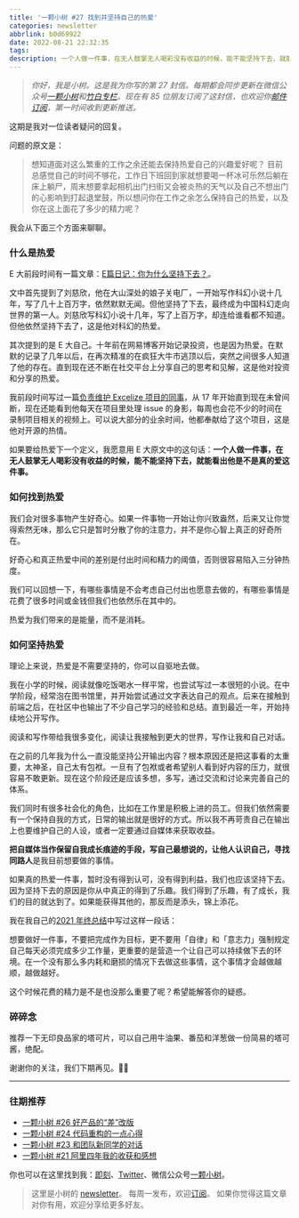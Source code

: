 ```yaml
---
title: '一颗小树 #27 找到并坚持自己的热爱'
categories: newsletter
abbrlink: b0d69922
date: 2022-08-21 22:32:35
tags:
description: 一个人做一件事，在无人鼓掌无人喝彩没有收益的时候，能不能坚持下去，就能看出他是不是真的爱这件事。
---
```

> *你好，我是小树。这是我为你写的第 27 封信。每期都会同步更新在微信公众号[一颗小树](https://weixin.sogou.com/weixin?query=a_warm_tree)和[竹白专栏](https://xiaoshu.zhubai.love)。现在有 85 位朋友订阅了这封信，也欢迎你[邮件订阅](https://xiaoshu.zhubai.love)，第一时间收到更新推送。*

这期是我对一位读者疑问的回复。

问题的原文是：
> 想知道面对这么繁重的工作之余还能去保持热爱自己的兴趣爱好呢？
> 目前总感觉自己的时间不够花，工作日下班回到家就想要喝一杯冰可乐然后躺在床上躺尸，周末想要拿起相机出门扫街又会被炎热的天气以及自己不想出门的心影响到打起退堂鼓，所以想问你在工作之余怎么保持自己的热爱，以及你在这上面花了多少的精力呢？

我会从下面三个方面来聊聊。

### 什么是热爱

E 大前段时间有一篇文章：[E篇日记：你为什么坚持下去？](https://mp.weixin.qq.com/s/fP3MeT6Kdyrl6CEdDjfKLg)。

文中首先提到了刘慈欣，他在大山深处的娘子关电厂，一开始写作科幻小说十几年，写了几十上百万字，依然默默无闻。但他坚持了下去，最终成为中国科幻走向世界的第一人。刘慈欣写科幻小说十几年，写了上百万字，却连给谁看都不知道。但他依然坚持下去了，这是他对科幻的热爱。

其次提到的是 E 大自己。十年前在网易博客开始记录投资，也是因为热爱。在默默的记录了几年以后，在再次精准的在疯狂大牛市逃顶以后，突然之间很多人知道了他的存在。直到现在还不断在社交平台上分享自己的思考和见解，这是他对投资和分享的热爱。

我前段时间写过一篇[负责维护 Excelize 项目的同事](https://mp.weixin.qq.com/s/qPnw8hb2n_gQbxw_y3HwrQ)，从 17 年开始直到现在未曾间断，现在还能看到他每天在项目里处理 issue 的身影，每周也会花不少的时间在录制项目相关的视频上。可以说大部分的业余时间，他都奉献给了这个项目，这是他对开源的热情。

如果要给热爱下一个定义，我愿意用 E 大原文中的这句话：**一个人做一件事，在无人鼓掌无人喝彩没有收益的时候，能不能坚持下去，就能看出他是不是真的爱这件事。**

### 如何找到热爱

我们会对很多事物产生好奇心。如果一件事物一开始让你兴致盎然，后来又让你觉得索然无味，那么它只是暂时分散了你的注意力，并不是你心智上真正的好奇所在。

好奇心和真正热爱中间的差别是付出时间和精力的阈值，否则很容易陷入三分钟热度。

我们可以回想一下，有哪些事情是不会考虑自己付出也愿意去做的，有哪些事情是花费了很多时间或金钱但我们也依然乐在其中的。

热爱为我们带来的是能量，而不是消耗。

### 如何坚持热爱

理论上来说，热爱是不需要坚持的，你可以自驱地去做。

我在小学的时候，阅读就像吃饭喝水一样平常，也尝试写过一本很短的小说。在中学阶段，经常泡在图书馆里，并开始尝试通过文字表达自己的观点。后来在接触到前端之后，在社区中也输出了不少自己学习的经验和总结。直到最近一年，开始持续地公开写作。

阅读和写作带给我很多变化，阅读让我接触到更大的世界，写作让我和自己对话。

在之前的几年我为什么一直没能坚持公开输出内容？根本原因还是把这事看的太重要，太神圣，自己太有包袱。一旦有了包袱或者希望别人看到好内容的压力，就很容易不敢更新。现在这个阶段还是应该多想，多写，通过交流和讨论来完善自己的体系。

我们同时有很多社会化的角色，比如在工作里是积极上进的员工。但我们依然需要有一个保持自我的方式，日常的输出就是很好的方式。所以我不再苛责自己在输出上也要维护自己的人设，或者一定要通过自媒体来获取收益。

**把自媒体当作保留自我成长痕迹的手段，写自己最想说的，让他人认识自己，寻找同路人**是我目前想要做的事情。

如果真的热爱一件事，暂时没有得到认可，没有得到利益，我们也应该坚持下去。因为坚持下去的原因是你从中真正的得到了乐趣。我们得到了乐趣，有了成长，我们的目的就达到了。如果能获得其他的，那反而是添头，锦上添花。

我在我自己的[2021 年终总结](https://mp.weixin.qq.com/s/AZVkG8SnnVOInGMzhLSHhg)中写过这样一段话：

想要做好一件事，不要把完成作为目标，更不要用「自律」和「意志力」强制规定自己每天必须完成多少工作量，更重要的是营造一个让自己可以持续做下去的环境。在一个没有那么多内耗和磨损的情况下去做这些事情，这个事情才会越做越顺，越做越好。

这个时候花费的精力是不是也没那么重要了呢？希望能解答你的疑惑。

### 碎碎念

推荐一下无印良品家的塔可片，可以自己用牛油果、番茄和洋葱做一份简易的塔可酱，绝配。

谢谢你的关注，我们下期再见。👋🏻

---

### 往期推荐
- [一颗小树 #26 好产品的“差”改版](https://xiaoshu.zhubai.love/posts/2170767034471141376)
- [一颗小树 #24 代码重构的一点心得](https://xiaoshu.zhubai.love/posts/2164786760549736448)
- [一颗小树 #23 和团队新同学的对话](https://xiaoshu.zhubai.love/posts/2163172109873160192)
- [一颗小树 #21 阿里四年我的收获和感想](https://xiaoshu.zhubai.love/posts/2158096524499283968)

你也可以在这里找到我：[即刻](https://okjk.co/3Vsn5T)、[Twitter](https://twitter.com/yeshu_in_future)、微信公众号[一颗小树](https://weixin.sogou.com/weixin?query=a_warm_tree)。

> 这里是小树的 [newsletter](https://xiaoshu.zhubai.love)。 每周一发布，欢迎[订阅](https://xiaoshu.zhubai.love)。
> 如果你觉得这篇文章对你有用，欢迎分享给更多好友。
